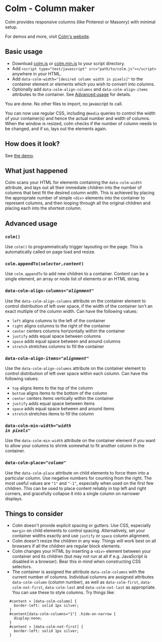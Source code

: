 # Colm - Column maker
Colm provides responsive columns (like Pinterest or Masonry) with minimal setup.

For demos and more, visit [Colm's website](http://zocky.github.io/colm.js).

## Basic usage
* Download [colm.js](http://zocky.github.io/colm.js/build/colm.js) or [colm.min.js](http://zocky.github.io/colm.js/build/colm.min.js) to your script directory.
* Add `<script type="text/javascript" src="path/to/colm.js"></script>` anywhere in your HTML.
* Add `data-colm-width="[desired column width in pixels]"` to the container element or elements which you wish to convert into columns.
* Optionally add `data-colm-align-columns` and `data-colm-align-items` attributes to the container. See [Advanced usage](#advanced-usage) for details.

You are done. No other files to import, no javascript to call. 

You can now use regular CSS, including `@media` queries to control the width of your container(s) and hence the actual number and width of columns. When the window is resized, colm checks if the number of column needs to be changed, and if so, lays out the elements again.

## How does it look?
See [the demo](http://zocky.github.io/colm.js/demo).

## What just happened
Colm scans your HTML for elements containing the `data-colm-width` attribute, and lays out all their immediate children into the number of columns that best fit the desired column width. This is achieved by placing the appropriate number of simple `<div>` elements into the container to represent columns, and then looping through all the original children and placing each into the shortest column. 

## Advanced usage

### <code>colm()</code>
Use `colm()` to programmatically trigger layouting on the page. This is automatically called on page load and resize.

### <code>colm.appendTo(*selector*,*content*)</code>
Use `colm.appendTo` to add new children to a container. Content can be a single element, an array or node list of elements or an HTML string.

### <code>data-colm-align-columns="*alignment*"</code>
Use the `data-colm-align-columns` attribute on the container element to control distribution of left over space, if the width of the container isn't an exact multiple of the column width.
Can have the following values: 
* `left` aligns columns to the left of the container
* `right` aligns columns to the right of the container
* `center` centers columns horizontally within the container
* `justify` adds equal space between columns
* `space` adds equal space between and around columns
* `stretch` stretches columns to fill the container

### <code>data-colm-align-items="*alignment*"</code>
Use the `data-colm-align-columns` attribute on the container element to control distribution of left over space within each column.
Can have the following values: 
* `top` aligns items to the top of the column
* `bottom` aligns items to the bottom of the column
* `center` centers items vertically within the container
* `justify` adds equal space between items
* `space` adds equal space between and around items
* `stretch` stretches items to fill the column

### <code>data-colm-min-width="*width in pixels*"</code>
Use the `data-colm-min-width` attribute on the container element if you want to allow your columns to shrink somewhat to fit another column in the container. 

### <code>data-colm-place="*column*"</code>
Use the `data-colm-place` attribute on child elements to force them into a particular column. Use negative numbers for counting from the right. The most useful values are `"1"` and `"-1"`, especially when used on the first few children. This can be used to place content reliably in top left and right corners, and gracefully collapse it into a single column on narrower displays.

## Things to consider
* Colm doesn't provide explicit spacing or gutters. Use CSS, especially `margin` on child elements to control spacing. Alternatively, set your container widths exactly and use `justify` or `space` column alignment. 
* Colm doesn't resize the children in any way. Things will work best on all browsers if all the children are regular block elements.
* Colm changes your HTML by inserting a `<div>` element between your container and its children (but may not run at all if e.g. JavaScript is disabled in a browser). Bear this in mind when constructing CSS selectors.
* The container is assigned the attribute `data-colm-columns` with the current number of columns. Individual columns are assigned attributes `data-colm-column` (column number), as well as `data-colm-first`, `data-colm-not-first`, `data-colm-last` and `data-colm-not-last` as appropriate. You can use these to style columns. Try things like:
````
  #content > [data-colm-column] { 
    border-left: solid 1px silver;
  }
  #content[data-colm-columns="1"] .hide-on-narrow { 
    display:none;
  }
  #content > [data-colm-not-first] { 
    border-left: solid 1px silver;
  }
````
